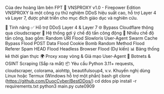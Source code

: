 Của dev hoàng lâm bên FPT
🦊 VNSPROXY v1.0 - Firepower Edition
VNSPROXY là một công cụ thử nghiệm DDoS hiệu suất cao, hỗ trợ Layer 4 và Layer 7, được phát triển cho mục đích giáo dục và nghiên cứu.

🚀 Tính năng
✅ Hỗ trợ DDoS Layer 4 & Layer 7
🌐 Bypass Cloudflare thông qua cloudscraper
🧠 Hệ thống gợi ý chế độ tấn công động
🦾 Nhiều chế độ tấn công, bao gồm:
Random URI Flood
Slowloris
User-Agent Swarm
Cache Bypass Flood
POST Data Flood
Cookie Bomb
Random Method Flood
Referer Spam
HEAD Flood
Headless Browser Flood (Dự kiến)
📊 Bảng thống kê thời gian thực
🌍 Proxy xoay vòng & Giả mạo User-Agent
🔐 Botnets & OSINT Scraping (Sắp ra mắt)
📦 Yêu cầu
Python 3.11+
requests, cloudscraper, colorama, aiohttp, beautifulsoup4, v.v.
Khuyến nghị dùng Linux hoặc Termux (Windows hỗ trợ một phần)
bash
git clone (https://github.com/DuocCyber/BestDDos/)
cd ddos
pip install -r requirements.txt
python3 main.py   cute0909
